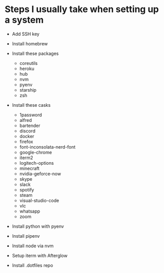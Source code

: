# Steps I usually take when setting up a system

- Add SSH key

- Install homebrew
- Install these packages
  - coreutils
  - heroku
  - hub
  - nvm
  - pyenv
  - starship
  - zsh
- Install these casks
  - 1password
  - alfred
  - bartender
  - discord
  - docker
  - firefox
  - font-inconsolata-nerd-font
  - google-chrome
  - iterm2
  - logitech-options
  - minecraft
  - nvidia-geforce-now
  - skype
  - slack
  - spotify
  - steam
  - visual-studio-code
  - vlc
  - whatsapp
  - zoom

- Install python with pyenv
- Install pipenv
- Install node via nvm
- Setup iterm with Afterglow
- Install .dotfiles repo
